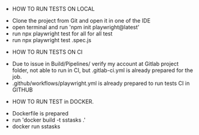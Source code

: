 * HOW TO RUN TESTS ON LOCAL

- Clone the project from Git and open it in one of the IDE
- open terminal and run 'npm init playwright@latest'
- run npx playwright test for all for all test
- run npx playwright test <TestName>.spec.js

* HOW TO RUN TESTS ON CI

- Due to issue in Build/Pipelines/ verify my account  at Gitlab project folder, 
  not able to run in CI,  but .gitlab-ci.yml is already prepared for the job.
- .github/workflows/playwright.yml is already prepared to run tests CI in GITHUB 

* HOW TO RUN TEST in DOCKER.

- Dockerfile is prepared
- run 'docker build -t sstasks .'
- docker run sstasks 
